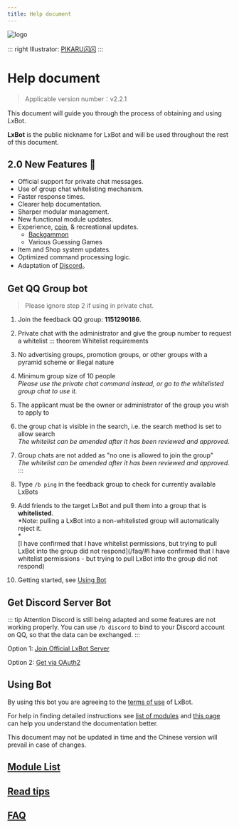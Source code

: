 ```yaml
---
title: Help document
---
```


<img src="./logo.png" alt="logo" class="main-logo">
<style>
.custom-block.right>p:nth-child(1) {
	margin: 0;
}
</style>

::: right
Illustrator: [PIKARU闪闪](https://bcy.net/u/104986737835)
:::

# Help document
> Applicable version number：v2.2.1

This document will guide you through the process of obtaining and using LxBot.

**LxBot** is the public nickname for LxBot and will be used throughout the rest of this document.

## 2.0 New Features :tada:
- Official support for private chat messages.
- Use of group chat whitelisting mechanism.
- Faster response times.
- Clearer help documentation.
- Sharper modular management.
- New functional module updates.
- Experience, [coin](/coin/), & recreational updates.
  - [Backgammon](/module/gobang/)
  - Various Guessing Games
- Item and Shop system updates.
- Optimized command processing logic.
- Adaptation of [Discord](#Get-Discord-Bot)。

## Get QQ Group bot
> Please ignore step 2 if using in private chat.
1. Join the feedback QQ group: **1151290186**.
2. Private chat with the administrator and give the group number to request a whitelist
::: theorem Whitelist requirements
1. No advertising groups, promotion groups, or other groups with a pyramid scheme or illegal nature
2. Minimum group size of 10 people
   <br>*Please use the private chat command instead, or go to the whitelisted group chat to use it.*
3. The applicant must be the owner or administrator of the group you wish to apply to
4. the group chat is visible in the search, i.e. the search method is set to allow search
   <br>*The whitelist can be amended after it has been reviewed and approved.*
5. Group chats are not added as "no one is allowed to join the group"
   <br>*The whitelist can be amended after it has been reviewed and approved.*
:::

3. Type `/b ping` in the feedback group to check for currently available LxBots
4. Add friends to the target LxBot and pull them into a group that is **whitelisted**.
   <br>*Note: pulling a LxBot into a non-whitelisted group will automatically reject it. <br> *
   <br>[I have confirmed that I have whitelist permissions, but trying to pull LxBot into the group did not respond](/faq/#I have confirmed that I have whitelist permissions - but trying to pull LxBot into the group did not respond)
5. Getting started, see [Using Bot](#Using-Bot)

## Get Discord Server Bot <Badge type="warning" text="Beta" />
::: tip Attention
Discord is still being adapted and some features are not working properly. You can use `/b discord` to bind to your Discord account on QQ, so that the data can be exchanged.
:::

Option 1: [Join Official LxBot Server](https://discord.gg/YVXA6jpJkF)

Option 2: [Get via OAuth2](https://discord.com/oauth2/authorize?client_id=815104216372346881&permissions=2148005952&scope=bot)

## Using Bot
By using this bot you are agreeing to the [terms of use](/terms-of-use/) of LxBot.

For help in finding detailed instructions see [list of modules](/module/) and [this page](/tips/) can help you understand the documentation better.

This document may not be updated in time and the Chinese version will prevail in case of changes.


## [Module List](/module/)

## [Read tips](/tips/)

## [FAQ](/faq/)
